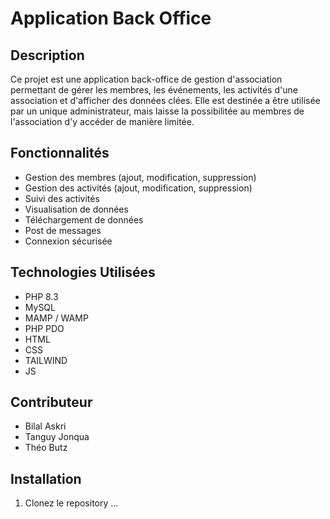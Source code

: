 # Application Back Office

## Description
Ce projet est une application back-office de gestion d'association permettant de gérer les membres, les événements, les activités d'une association et d'afficher des données clées.
Elle est destinée a être utilisée par un unique administrateur, mais laisse la possibilitée au membres de l'association d'y accéder de manière limitée.

## Fonctionnalités
- Gestion des membres (ajout, modification, suppression)
- Gestion des activités (ajout, modification, suppression)
- Suivi des activités
- Visualisation de données
- Téléchargement de données
- Post de messages
- Connexion sécurisée

## Technologies Utilisées
- PHP 8.3
- MySQL
- MAMP / WAMP
- PHP PDO
- HTML
- CSS
- TAILWIND
- JS

## Contributeur
- Bilal Askri
- Tanguy Jonqua
- Théo Butz

## Installation
1. Clonez le repository
...
